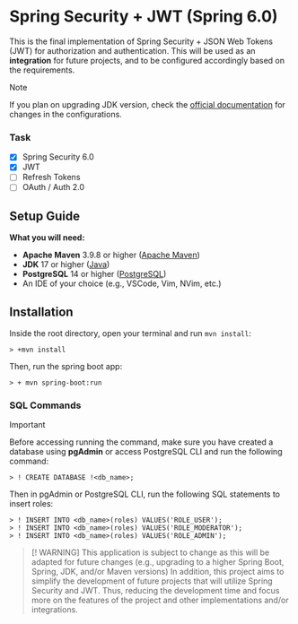 # Spring Security + JWT (Spring 6.0)
This is the final implementation of Spring Security + JSON Web Tokens (JWT) for authorization and authentication. This will be used as an __integration__ for future projects, and to be configured accordingly based on the requirements.
> [!NOTE]
> If you plan on upgrading JDK version, check the [official documentation](https://spring.io/) for changes in the configurations.
### Task
- [x] Spring Security 6.0
- [x] JWT
- [ ] Refresh Tokens
- [ ] OAuth / Auth 2.0
## Setup Guide
__What you will need:__
+ __Apache Maven__ 3.9.8 or higher ([Apache Maven](https://maven.apache.org/))
+ __JDK__ 17 or higher ([Java](https://www.oracle.com/java/technologies/javase/jdk17-archive-downloads.html))
+ __PostgreSQL__ 14 or higher ([PostgreSQL](https://www.postgresql.org/download/))
+ An IDE of your choice (e.g., VSCode, Vim, NVim, etc.)

## Installation
Inside the root directory, open your terminal and run `mvn install`:
```
> +mvn install
```
Then, run the spring boot app:
```
> + mvn spring-boot:run
```
### SQL Commands
> [!IMPORTANT]
> Before accessing running the command, make sure you have created a database using __pgAdmin__ or access PostgreSQL CLI and run the following command:
```
> ! CREATE DATABASE !<db_name>;
```
Then in pgAdmin or PostgreSQL CLI, run the following SQL statements to insert roles:
```
> ! INSERT INTO <db_name>(roles) VALUES('ROLE_USER');
> ! INSERT INTO <db_name>(roles) VALUES('ROLE_MODERATOR');
> ! INSERT INTO <db_name>(roles) VALUES('ROLE_ADMIN');
```

> [! WARNING]
> This application is subject to change as this will be adapted for future changes (e.g., upgrading to a higher Spring Boot, Spring, JDK, and/or Maven versions)
In addition, this project aims to simplify the development of future projects that will utilize Spring Security and JWT. Thus, reducing the development time and focus more on the features of the project and other implementations and/or integrations.
